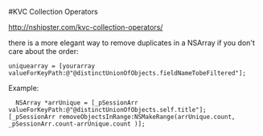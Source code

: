 #KVC Collection Operators

http://nshipster.com/kvc-collection-operators/



there is a more elegant way to remove duplicates in a NSArray if you don't care about the order:

	uniquearray = [yourarray valueForKeyPath:@"@distinctUnionOfObjects.fieldNameTobeFiltered"];
	
Example:
	
	  NSArray *arrUnique = [_pSessionArr valueForKeyPath:@"@distinctUnionOfObjects.self.title"];
    [_pSessionArr removeObjectsInRange:NSMakeRange(arrUnique.count, _pSessionArr.count-arrUnique.count )];